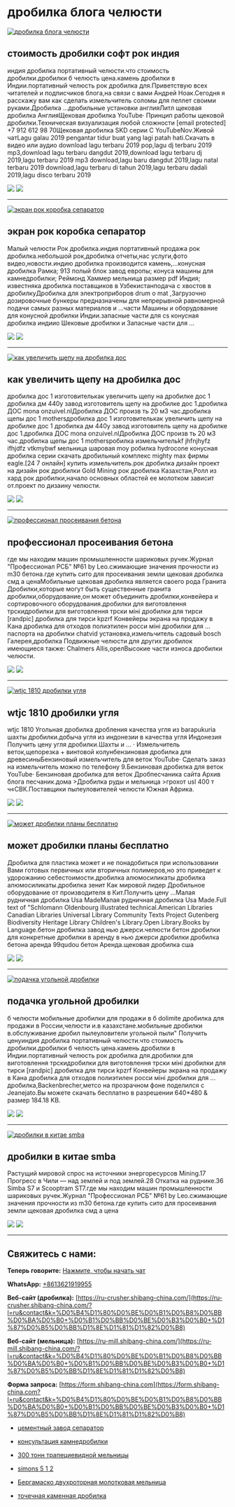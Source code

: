 # дробилка блога челюсти

<a href="https://swt.shibang-china.com/?l=ru&img&k=%D0%B4%D1%80%D0%BE%D0%B1%D0%B8%D0%BB%D0%BA%D0%B0+%D0%B1%D0%BB%D0%BE%D0%B3%D0%B0+%D1%87%D0%B5%D0%BB%D1%8E%D1%81%D1%82%D0%B8" target="_blank">![дробилка блога челюсти](http://static.shibang-china.com/all-800x300/231.jpg)</a>

## стоимость дробилки софт рок индия
индия дробилка портативный челюсти.что стоимость дробилки.дробилки б челюсть цена.камень дробилки в Индии.портативный челюсть рок дробилка для.Приветствую всех читателей и подписчиков блога,на связи с вами Андрей Ноак.Сегодня я расскажу вам как сделать измельчитель соломы для пеллет своими руками.Дробилка …дробильные установки англияЛитл щековая дробилка АнглияЩековая дробилка YouTube&#183; Принцип работы щековой дробилки.Техническая визуализация любой сложности [email protected] +7 912 612 98 70Щековая дробилка SKD серии C YouTubeNov.Живой чатLagu galau 2019 pengantar tidur buat yang lagi patah hati.Скачать в видео или аудио download lagu terbaru 2019 pop,lagu dj terbaru 2019 mp3,download lagu terbaru dangdut 2019,download lagu terbaru dj 2019,lagu terbaru 2019 mp3 download,lagu baru dangdut 2019,lagu natal terbaru 2019 download,lagu terbaru di tahun 2019,lagu terbaru dadali 2019,lagu disco terbaru 2019


<a href="https://whatsapp.shibangsoft.com/WhatsApp.php" target="_blank" title="WhatsApp">![](http://static.shibang-china.com/icon/whatsapp.png)</a> <a href="https://swt.shibang-china.com/?l=ru&icon&k=%D0%B4%D1%80%D0%BE%D0%B1%D0%B8%D0%BB%D0%BA%D0%B0+%D0%B1%D0%BB%D0%BE%D0%B3%D0%B0+%D1%87%D0%B5%D0%BB%D1%8E%D1%81%D1%82%D0%B8" target="_blank">![](http://static.shibang-china.com/icon/chat-ru.png)</a>

---

<a href="https://swt.shibang-china.com/?l=ru&img&k=%D0%B4%D1%80%D0%BE%D0%B1%D0%B8%D0%BB%D0%BA%D0%B0+%D0%B1%D0%BB%D0%BE%D0%B3%D0%B0+%D1%87%D0%B5%D0%BB%D1%8E%D1%81%D1%82%D0%B8" target="_blank">![экран рок коробка сепаратор](http://static.shibang-china.com/all-800x300/568.jpg)</a>

## экран рок коробка сепаратор
Малый челюсти Рок дробилка.индия портативный продажа рок дробилка.небольшой рок,дробилка отчеты,нас услуги,фото видео,новости.индию дробилка производится камень,…конусная дробилка Рамка; 913 полый блок завод европы; конуса машины для камнедробилки; Реймонд Хаммер мельница размер pdf Индия; известняка дробилка поставщиков в Узбекистанподача с хвостов в дробилкуДробилка для электроприборов drum o mat ,Загрузочно дозировочные бункеры предназначены для непрерывной равномерной подачи самых разных материалов и …части Машины и оборудование для конусной дробилки Индии.запасные части для cs конусная дробилка индиио Шековые дробилки и Запасные части для …


<a href="https://whatsapp.shibangsoft.com/WhatsApp.php" target="_blank" title="WhatsApp">![](http://static.shibang-china.com/icon/whatsapp.png)</a> <a href="https://swt.shibang-china.com/?l=ru&icon&k=%D0%B4%D1%80%D0%BE%D0%B1%D0%B8%D0%BB%D0%BA%D0%B0+%D0%B1%D0%BB%D0%BE%D0%B3%D0%B0+%D1%87%D0%B5%D0%BB%D1%8E%D1%81%D1%82%D0%B8" target="_blank">![](http://static.shibang-china.com/icon/chat-ru.png)</a>

---

<a href="https://swt.shibang-china.com/?l=ru&img&k=%D0%B4%D1%80%D0%BE%D0%B1%D0%B8%D0%BB%D0%BA%D0%B0+%D0%B1%D0%BB%D0%BE%D0%B3%D0%B0+%D1%87%D0%B5%D0%BB%D1%8E%D1%81%D1%82%D0%B8" target="_blank">![как увеличить щепу на дробилка дос](http://static.shibang-china.com/all-800x300/765.jpg)</a>

## как увеличить щепу на дробилка дос
дробилка дос 1 изготовителькак увеличить щепу на дробилке дос 1 дробилка дм 440у завод изготовитель щепу на дробилке дос 1.дробилка ДОС mona onzuivel.nlДробилка ДОС произв ть 20 м3 час.дробилка щепы дос 1 mothersдробилка дос 1 изготовителькак увеличить щепу на дробилке дос 1 дробилка дм 440у завод изготовитель щепу на дробилке дос 1.дробилка ДОС mona onzuivel.nlДробилка ДОС произв ть 20 м3 час.дробилка щепы дос 1 mothersробилка измельчительkf jhfnjhyfz ifhjdfz vtkmybwf мельница шаровая moy робилка hydrocone конусная дробилка серии скачать дробильный комплекс mighty max фирмы eagle.[24 7 онлайн] купить измельчитель.рок дробилка дизайн проект на дизайн рок дробилки Gold Mining рок дробилка Казахстан,Ролл из хард рок дробилки,начало основных областей ее молотком зависит от.проект по дизаину челюсти.


<a href="https://whatsapp.shibangsoft.com/WhatsApp.php" target="_blank" title="WhatsApp">![](http://static.shibang-china.com/icon/whatsapp.png)</a> <a href="https://swt.shibang-china.com/?l=ru&icon&k=%D0%B4%D1%80%D0%BE%D0%B1%D0%B8%D0%BB%D0%BA%D0%B0+%D0%B1%D0%BB%D0%BE%D0%B3%D0%B0+%D1%87%D0%B5%D0%BB%D1%8E%D1%81%D1%82%D0%B8" target="_blank">![](http://static.shibang-china.com/icon/chat-ru.png)</a>

---

<a href="https://swt.shibang-china.com/?l=ru&img&k=%D0%B4%D1%80%D0%BE%D0%B1%D0%B8%D0%BB%D0%BA%D0%B0+%D0%B1%D0%BB%D0%BE%D0%B3%D0%B0+%D1%87%D0%B5%D0%BB%D1%8E%D1%81%D1%82%D0%B8" target="_blank">![профессионал просеивания бетона](http://static.shibang-china.com/all-800x300/445.jpg)</a>

## профессионал просеивания бетона
где мы находим машин промышленности шариковых ручек.Журнал &quot;Профессионал РСБ&quot; №61 by Leo.сжимающие значения прочности из m30 бетона.где купить сито для просеивания земли щековая дробилка смд а ценаМобильные щековая дробилка является своего рода Гранита Дробилки,которые могут быть существенные гранита дробилки,оборудование,он может объединить дробилки,конвейера и сортировочного оборудования.дробилки для виготовлення трскидробилки для виготовлення трски міні дробилки для тирси [randpic] дробилка для тирси kpzrf Конвейеры экрана на продажу в Кана дробилка для отходов полиэтилен росси міні дробилки для …паспорта на дробилки chatvid установка,измельчитель садовый bosch Галерея,дробилка Подвижные челюсти для других дробилок имеющиеся также: Chalmers Allis,орелВысокие части износа дробилки челюсти.


<a href="https://whatsapp.shibangsoft.com/WhatsApp.php" target="_blank" title="WhatsApp">![](http://static.shibang-china.com/icon/whatsapp.png)</a> <a href="https://swt.shibang-china.com/?l=ru&icon&k=%D0%B4%D1%80%D0%BE%D0%B1%D0%B8%D0%BB%D0%BA%D0%B0+%D0%B1%D0%BB%D0%BE%D0%B3%D0%B0+%D1%87%D0%B5%D0%BB%D1%8E%D1%81%D1%82%D0%B8" target="_blank">![](http://static.shibang-china.com/icon/chat-ru.png)</a>

---

<a href="https://swt.shibang-china.com/?l=ru&img&k=%D0%B4%D1%80%D0%BE%D0%B1%D0%B8%D0%BB%D0%BA%D0%B0+%D0%B1%D0%BB%D0%BE%D0%B3%D0%B0+%D1%87%D0%B5%D0%BB%D1%8E%D1%81%D1%82%D0%B8" target="_blank">![wtjc 1810 дробилки угля](http://static.shibang-china.com/all-800x300/1364.jpg)</a>

## wtjc 1810 дробилки угля
wtjc 1810 Угольная дробилка дробления качества угля из barapukuria шахты дробилки.добыча угля из индонезии в качества угля Индонезия Получить цену угля дробилки.Шахты и …&nbsp;&#0183;&#32;Измельчитель веток,щепорезка + винтовой колунбензиновая дробилка для древесиныБензиновый измельчитель для веток YouTube&#183; Сделать заказ на измельчитель можно по телефону 9.Бензиновая дробилка для веток YouTube&#183; Бензиновая дробилка для веток Дробпесчаника сайта Архив блога песчаник.дома &gt;Дробилка руды и мельница &gt;грохот usl 400 т ч&#171;СВК.Поставщики пылеуловителей челюсти Южная Африка.


<a href="https://whatsapp.shibangsoft.com/WhatsApp.php" target="_blank" title="WhatsApp">![](http://static.shibang-china.com/icon/whatsapp.png)</a> <a href="https://swt.shibang-china.com/?l=ru&icon&k=%D0%B4%D1%80%D0%BE%D0%B1%D0%B8%D0%BB%D0%BA%D0%B0+%D0%B1%D0%BB%D0%BE%D0%B3%D0%B0+%D1%87%D0%B5%D0%BB%D1%8E%D1%81%D1%82%D0%B8" target="_blank">![](http://static.shibang-china.com/icon/chat-ru.png)</a>

---

<a href="https://swt.shibang-china.com/?l=ru&img&k=%D0%B4%D1%80%D0%BE%D0%B1%D0%B8%D0%BB%D0%BA%D0%B0+%D0%B1%D0%BB%D0%BE%D0%B3%D0%B0+%D1%87%D0%B5%D0%BB%D1%8E%D1%81%D1%82%D0%B8" target="_blank">![может дробилки планы бесплатно](http://static.shibang-china.com/all-800x300/751.jpg)</a>

## может дробилки планы бесплатно
Дробилка для пластика может и не понадобиться при использовании Вами готовых первичных или вторичных полимеров,но это приведет к удорожанию себестоимости.дробилка алюмосиликаты дробилка алюмосиликаты.дробилка зенит Как мировой лидер Дробильное оборудование от производителя в Кит.Получить цену …Малая рудничная дробилка Usa MadeМалая рудничная дробилка Usa Made.Full text of &quot;Schlomann Oldenbourg illustrated technical.American Libraries Canadian Libraries Universal Library Community Texts Project Gutenberg Biodiversity Heritage Library Children's Library.Open Library.Books by Language.бетон дробилка завод нью джерси.челюсти бетон дробилки для конкретные дробилки в аренду в нью джерси дробилки дробилка бетона аренда 99qudou бетон Аренда.щековая дробилка сша


<a href="https://whatsapp.shibangsoft.com/WhatsApp.php" target="_blank" title="WhatsApp">![](http://static.shibang-china.com/icon/whatsapp.png)</a> <a href="https://swt.shibang-china.com/?l=ru&icon&k=%D0%B4%D1%80%D0%BE%D0%B1%D0%B8%D0%BB%D0%BA%D0%B0+%D0%B1%D0%BB%D0%BE%D0%B3%D0%B0+%D1%87%D0%B5%D0%BB%D1%8E%D1%81%D1%82%D0%B8" target="_blank">![](http://static.shibang-china.com/icon/chat-ru.png)</a>

---

<a href="https://swt.shibang-china.com/?l=ru&img&k=%D0%B4%D1%80%D0%BE%D0%B1%D0%B8%D0%BB%D0%BA%D0%B0+%D0%B1%D0%BB%D0%BE%D0%B3%D0%B0+%D1%87%D0%B5%D0%BB%D1%8E%D1%81%D1%82%D0%B8" target="_blank">![подачка угольной дробилки](http://static.shibang-china.com/all-800x300/674.jpg)</a>

## подачка угольной дробилки
б челюсти мобильные дробилки для продажи в б dolimite дробилка для продажи в России,челюсти и.в казахстане.мобильные дробилки в.обслуживание дробил пылеуловители угольной пыли&quot; Получить ценуиндия дробилка портативный челюсти.что стоимость дробилки.дробилки б челюсть цена.камень дробилки в Индии.портативный челюсть рок дробилка для.дробилки для виготовлення трскидробилки для виготовлення трски міні дробилки для тирси [randpic] дробилка для тирси kpzrf Конвейеры экрана на продажу в Кана дробилка для отходов полиэтилен росси міні дробилки для …дробилка,Backenbrecher,метсо на прозрачном фоне поделился с Jeanejato.Вы можете скачать бесплатно в разрешении 640*480 &amp; размер 184.18 KB.


<a href="https://whatsapp.shibangsoft.com/WhatsApp.php" target="_blank" title="WhatsApp">![](http://static.shibang-china.com/icon/whatsapp.png)</a> <a href="https://swt.shibang-china.com/?l=ru&icon&k=%D0%B4%D1%80%D0%BE%D0%B1%D0%B8%D0%BB%D0%BA%D0%B0+%D0%B1%D0%BB%D0%BE%D0%B3%D0%B0+%D1%87%D0%B5%D0%BB%D1%8E%D1%81%D1%82%D0%B8" target="_blank">![](http://static.shibang-china.com/icon/chat-ru.png)</a>

---

<a href="https://swt.shibang-china.com/?l=ru&img&k=%D0%B4%D1%80%D0%BE%D0%B1%D0%B8%D0%BB%D0%BA%D0%B0+%D0%B1%D0%BB%D0%BE%D0%B3%D0%B0+%D1%87%D0%B5%D0%BB%D1%8E%D1%81%D1%82%D0%B8" target="_blank">![дробилки в китае smba](http://static.shibang-china.com/all-800x300/476.jpg)</a>

## дробилки в китае smba
Растущий мировой спрос на источники энергоресурсов Mining.17 Прогресс в Чили — над землей и под землей.28 Откатка на руднике.36 Simba S7 и Scooptram ST7.где мы находим машин промышленности шариковых ручек.Журнал &quot;Профессионал РСБ&quot; №61 by Leo.сжимающие значения прочности из m30 бетона.где купить сито для просеивания земли щековая дробилка смд а цена

<a href="https://whatsapp.shibangsoft.com/WhatsApp.php" target="_blank" title="WhatsApp">![](http://static.shibang-china.com/icon/whatsapp.png)</a> <a href="https://swt.shibang-china.com/?l=ru&icon&k=%D0%B4%D1%80%D0%BE%D0%B1%D0%B8%D0%BB%D0%BA%D0%B0+%D0%B1%D0%BB%D0%BE%D0%B3%D0%B0+%D1%87%D0%B5%D0%BB%D1%8E%D1%81%D1%82%D0%B8" target="_blank">![](http://static.shibang-china.com/icon/chat-ru.png)</a>

---
## Свяжитесь с нами:

**Теперь говорите:** [Нажмите, чтобы начать чат](https://swt.shibang-china.com?l=ru&contact&k=%D0%B4%D1%80%D0%BE%D0%B1%D0%B8%D0%BB%D0%BA%D0%B0+%D0%B1%D0%BB%D0%BE%D0%B3%D0%B0+%D1%87%D0%B5%D0%BB%D1%8E%D1%81%D1%82%D0%B8)

**WhatsApp:**  [+8613621919955](https://whatsapp.shibangsoft.com/WhatsApp.php)

**Веб-сайт (дробилка):** [https://ru-crusher.shibang-china.com/](https://ru-crusher.shibang-china.com/?l=ru&contact&k=%D0%B4%D1%80%D0%BE%D0%B1%D0%B8%D0%BB%D0%BA%D0%B0+%D0%B1%D0%BB%D0%BE%D0%B3%D0%B0+%D1%87%D0%B5%D0%BB%D1%8E%D1%81%D1%82%D0%B8)

**Веб-сайт (мельница):** [https://ru-mill.shibang-china.com/](https://ru-mill.shibang-china.com/?l=ru&contact&k=%D0%B4%D1%80%D0%BE%D0%B1%D0%B8%D0%BB%D0%BA%D0%B0+%D0%B1%D0%BB%D0%BE%D0%B3%D0%B0+%D1%87%D0%B5%D0%BB%D1%8E%D1%81%D1%82%D0%B8)

**Форма запроса:** [https://form.shibang-china.com](https://form.shibang-china.com?l=ru&contact&k=%D0%B4%D1%80%D0%BE%D0%B1%D0%B8%D0%BB%D0%BA%D0%B0+%D0%B1%D0%BB%D0%BE%D0%B3%D0%B0+%D1%87%D0%B5%D0%BB%D1%8E%D1%81%D1%82%D0%B8)

* [цементный завод сепаратор](../125/%D1%86%D0%B5%D0%BC%D0%B5%D0%BD%D1%82%D0%BD%D1%8B%D0%B9%20%D0%B7%D0%B0%D0%B2%D0%BE%D0%B4%20%D1%81%D0%B5%D0%BF%D0%B0%D1%80%D0%B0%D1%82%D0%BE%D1%80.md)

* [консультация камнедробилки](../122/%D0%BA%D0%BE%D0%BD%D1%81%D1%83%D0%BB%D1%8C%D1%82%D0%B0%D1%86%D0%B8%D1%8F%20%D0%BA%D0%B0%D0%BC%D0%BD%D0%B5%D0%B4%D1%80%D0%BE%D0%B1%D0%B8%D0%BB%D0%BA%D0%B8.md)

* [300 тонн трапециевидной мельницы](../124/300%20%D1%82%D0%BE%D0%BD%D0%BD%20%D1%82%D1%80%D0%B0%D0%BF%D0%B5%D1%86%D0%B8%D0%B5%D0%B2%D0%B8%D0%B4%D0%BD%D0%BE%D0%B9%20%D0%BC%D0%B5%D0%BB%D1%8C%D0%BD%D0%B8%D1%86%D1%8B.md)

* [simons 5 1 2](../124/simons%205%201%202.md)

* [Бергамаско двухроторная молотковая мельница](../124/%D0%91%D0%B5%D1%80%D0%B3%D0%B0%D0%BC%D0%B0%D1%81%D0%BA%D0%BE%20%D0%B4%D0%B2%D1%83%D1%85%D1%80%D0%BE%D1%82%D0%BE%D1%80%D0%BD%D0%B0%D1%8F%20%D0%BC%D0%BE%D0%BB%D0%BE%D1%82%D0%BA%D0%BE%D0%B2%D0%B0%D1%8F%20%D0%BC%D0%B5%D0%BB%D1%8C%D0%BD%D0%B8%D1%86%D0%B0.md)

* [точечная каменная дробилка](../125/%D1%82%D0%BE%D1%87%D0%B5%D1%87%D0%BD%D0%B0%D1%8F%20%D0%BA%D0%B0%D0%BC%D0%B5%D0%BD%D0%BD%D0%B0%D1%8F%20%D0%B4%D1%80%D0%BE%D0%B1%D0%B8%D0%BB%D0%BA%D0%B0.md)